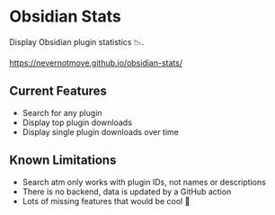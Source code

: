 # Obsidian Stats
Display Obsidian plugin statistics :chart_with_downwards_trend:.

https://nevernotmove.github.io/obsidian-stats/

## Current Features
- Search for any plugin
- Display top plugin downloads
- Display single plugin downloads over time

## Known Limitations
- Search atm only works with plugin IDs, not names or descriptions
- There is no backend, data is updated by a GitHub action
- Lots of missing features that would be cool :star_struck: